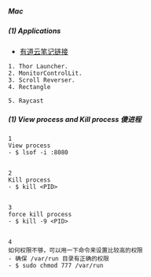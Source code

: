 ##### Mac

##### (1) Applications

- [有道云笔记链接](https://note.youdao.com/web/#/file/recent/note/WEBaad2feadd11c06ba3c517549eb116427/)

```
1. Thor Launcher.
2. MonitorControlLit.
3. Scroll Reverser.
4. Rectangle

5. Raycast
```

##### (1) View process and Kill process 傻进程

```
1
View process
- $ lsof -i :8080


2
Kill process
- $ kill <PID>


3
force kill process
- $ kill -9 <PID>


4
如何权限不够，可以用一下命令来设置比较高的权限
- 确保 /var/run 目录有正确的权限
- $ sudo chmod 777 /var/run
```
